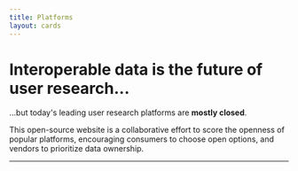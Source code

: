 ```yaml
---
title: Platforms
layout: cards
---
```


<h1 class="display-1"><strong>Interoperable data</strong> is the future of user research...</h1>

<p class="lead">...but today's leading user research platforms are <strong class="text-danger">mostly closed</strong>.</p>

<p class="lead">This open-source website is a collaborative effort to score the openness of popular platforms, encouraging consumers to choose open options, and vendors to prioritize data ownership.</p>

***
